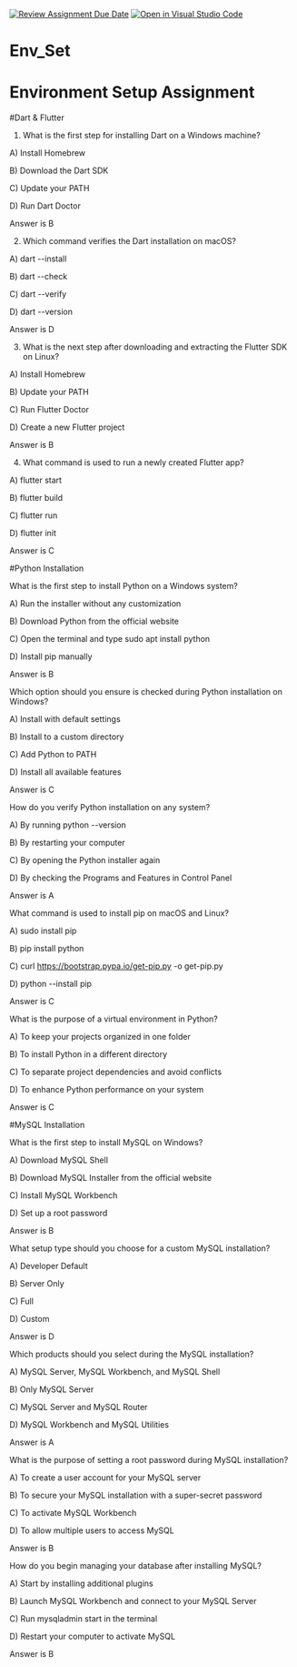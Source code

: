 [![Review Assignment Due Date](https://classroom.github.com/assets/deadline-readme-button-22041afd0340ce965d47ae6ef1cefeee28c7c493a6346c4f15d667ab976d596c.svg)](https://classroom.github.com/a/vnsr1XuU)
[![Open in Visual Studio Code](https://classroom.github.com/assets/open-in-vscode-2e0aaae1b6195c2367325f4f02e2d04e9abb55f0b24a779b69b11b9e10269abc.svg)](https://classroom.github.com/online_ide?assignment_repo_id=15621950&assignment_repo_type=AssignmentRepo)
# Env_Set

# Environment Setup Assignment

#Dart & Flutter

1. What is the first step for installing Dart on a Windows machine?

A) Install Homebrew

B) Download the Dart SDK

C) Update your PATH

D) Run Dart Doctor


Answer is B




2. Which command verifies the Dart installation on macOS?

A) dart --install

B) dart --check

C) dart --verify

D) dart --version


Answer is D




3. What is the next step after downloading and extracting the Flutter SDK on Linux?

A) Install Homebrew

B) Update your PATH

C) Run Flutter Doctor

D) Create a new Flutter project


Answer is B




4. What command is used to run a newly created Flutter app?

A) flutter start

B) flutter build

C) flutter run

D) flutter init


Answer is C




#Python Installation

What is the first step to install Python on a Windows system?

A) Run the installer without any customization

B) Download Python from the official website

C) Open the terminal and type sudo apt install python

D) Install pip manually


Answer is B




Which option should you ensure is checked during Python installation on Windows?

A) Install with default settings

B) Install to a custom directory

C) Add Python to PATH

D) Install all available features


Answer is C




How do you verify Python installation on any system?

A) By running python --version

B) By restarting your computer

C) By opening the Python installer again

D) By checking the Programs and Features in Control Panel


Answer is A




What command is used to install pip on macOS and Linux?

A) sudo install pip

B) pip install python

C) curl https://bootstrap.pypa.io/get-pip.py -o get-pip.py

D) python --install pip


Answer is C




What is the purpose of a virtual environment in Python?

A) To keep your projects organized in one folder

B) To install Python in a different directory

C) To separate project dependencies and avoid conflicts

D) To enhance Python performance on your system


Answer is C




#MySQL Installation

What is the first step to install MySQL on Windows?

A) Download MySQL Shell

B) Download MySQL Installer from the official website

C) Install MySQL Workbench

D) Set up a root password


Answer is B




What setup type should you choose for a custom MySQL installation?

A) Developer Default

B) Server Only

C) Full

D) Custom


Answer is D




Which products should you select during the MySQL installation?

A) MySQL Server, MySQL Workbench, and MySQL Shell

B) Only MySQL Server

C) MySQL Server and MySQL Router

D) MySQL Workbench and MySQL Utilities


Answer is A




What is the purpose of setting a root password during MySQL installation?

A) To create a user account for your MySQL server

B) To secure your MySQL installation with a super-secret password

C) To activate MySQL Workbench

D) To allow multiple users to access MySQL


Answer is B




How do you begin managing your database after installing MySQL?

A) Start by installing additional plugins

B) Launch MySQL Workbench and connect to your MySQL Server

C) Run mysqladmin start in the terminal

D) Restart your computer to activate MySQL


Answer is B



